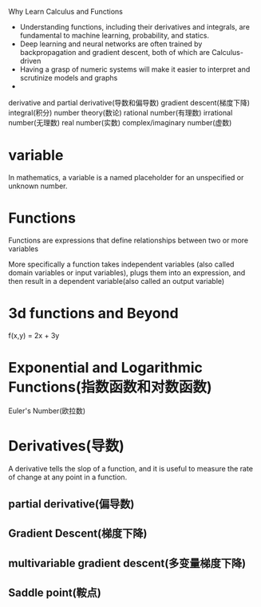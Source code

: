 Why Learn Calculus and Functions

+ Understanding functions, including their derivatives and integrals, are fundamental to machine learning, probability, and statics.
+ Deep learning and neural networks are often trained by backpropagation and gradient descent, both of which are Calculus-driven
+ Having a grasp of numeric systems will make it easier to interpret and scrutinize models and graphs
+

derivative and partial derivative(导数和偏导数)
gradient descent(梯度下降)
integral(积分)
number theory(数论)
rational number(有理数)
irrational number(无理数)
real number(实数)
complex/imaginary number(虚数)

# variable

In mathematics, a variable is a named placeholder for an unspecified or unknown number.


# Functions

Functions are expressions that define relationships between two or more variables

More specifically a function takes independent variables (also called domain variables or input variables), plugs them into an expression, and then result in a dependent variable(also called an output variable)


# 3d functions and Beyond

f(x,y) = 2x + 3y


# Exponential and Logarithmic Functions(指数函数和对数函数)

Euler's Number(欧拉数)

# Derivatives(导数)

A derivative tells the slop of a function, and it is useful to measure the rate of change at any point in a function.

## partial derivative(偏导数)
## Gradient Descent(梯度下降)
## multivariable gradient descent(多变量梯度下降)

## Saddle point(鞍点)
